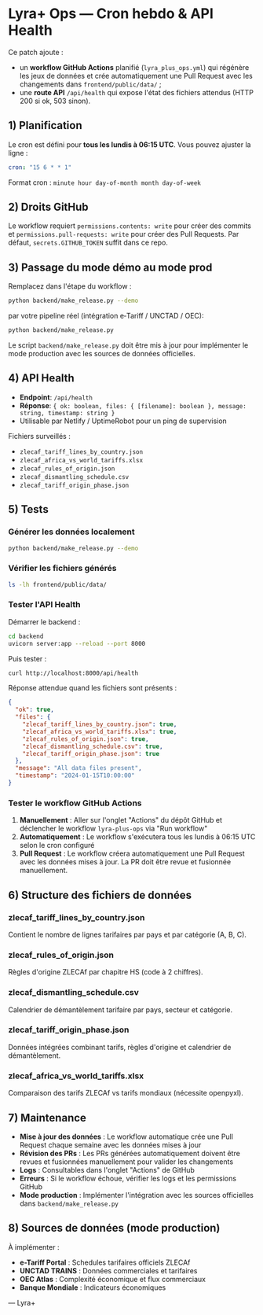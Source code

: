 # Lyra+ Ops — Cron hebdo & API Health

Ce patch ajoute :
- un **workflow GitHub Actions** planifié (`lyra_plus_ops.yml`) qui régénère les jeux de données et crée automatiquement une Pull Request avec les changements dans `frontend/public/data/` ;
- une **route API** `/api/health` qui expose l'état des fichiers attendus (HTTP 200 si ok, 503 sinon).

## 1) Planification

Le cron est défini pour **tous les lundis à 06:15 UTC**. Vous pouvez ajuster la ligne :

```yaml
cron: "15 6 * * 1"
```

Format cron : `minute hour day-of-month month day-of-week`

## 2) Droits GitHub

Le workflow requiert `permissions.contents: write` pour créer des commits et `permissions.pull-requests: write` pour créer des Pull Requests. Par défaut, `secrets.GITHUB_TOKEN` suffit dans ce repo.

## 3) Passage du mode démo au mode prod

Remplacez dans l'étape du workflow :

```bash
python backend/make_release.py --demo
```

par votre pipeline réel (intégration e‑Tariff / UNCTAD / OEC):

```bash
python backend/make_release.py
```

Le script `backend/make_release.py` doit être mis à jour pour implémenter le mode production avec les sources de données officielles.

## 4) API Health

- **Endpoint**: `/api/health`
- **Réponse**: `{ ok: boolean, files: { [filename]: boolean }, message: string, timestamp: string }`
- Utilisable par Netlify / UptimeRobot pour un ping de supervision

Fichiers surveillés :
- `zlecaf_tariff_lines_by_country.json`
- `zlecaf_africa_vs_world_tariffs.xlsx`
- `zlecaf_rules_of_origin.json`
- `zlecaf_dismantling_schedule.csv`
- `zlecaf_tariff_origin_phase.json`

## 5) Tests

### Générer les données localement

```bash
python backend/make_release.py --demo
```

### Vérifier les fichiers générés

```bash
ls -lh frontend/public/data/
```

### Tester l'API Health

Démarrer le backend :

```bash
cd backend
uvicorn server:app --reload --port 8000
```

Puis tester :

```bash
curl http://localhost:8000/api/health
```

Réponse attendue quand les fichiers sont présents :

```json
{
  "ok": true,
  "files": {
    "zlecaf_tariff_lines_by_country.json": true,
    "zlecaf_africa_vs_world_tariffs.xlsx": true,
    "zlecaf_rules_of_origin.json": true,
    "zlecaf_dismantling_schedule.csv": true,
    "zlecaf_tariff_origin_phase.json": true
  },
  "message": "All data files present",
  "timestamp": "2024-01-15T10:00:00"
}
```

### Tester le workflow GitHub Actions

1. **Manuellement** : Aller sur l'onglet "Actions" du dépôt GitHub et déclencher le workflow `lyra-plus-ops` via "Run workflow"
2. **Automatiquement** : Le workflow s'exécutera tous les lundis à 06:15 UTC selon le cron configuré
3. **Pull Request** : Le workflow créera automatiquement une Pull Request avec les données mises à jour. La PR doit être revue et fusionnée manuellement.

## 6) Structure des fichiers de données

### zlecaf_tariff_lines_by_country.json
Contient le nombre de lignes tarifaires par pays et par catégorie (A, B, C).

### zlecaf_rules_of_origin.json
Règles d'origine ZLECAf par chapitre HS (code à 2 chiffres).

### zlecaf_dismantling_schedule.csv
Calendrier de démantèlement tarifaire par pays, secteur et catégorie.

### zlecaf_tariff_origin_phase.json
Données intégrées combinant tarifs, règles d'origine et calendrier de démantèlement.

### zlecaf_africa_vs_world_tariffs.xlsx
Comparaison des tarifs ZLECAf vs tarifs mondiaux (nécessite openpyxl).

## 7) Maintenance

- **Mise à jour des données** : Le workflow automatique crée une Pull Request chaque semaine avec les données mises à jour
- **Révision des PRs** : Les PRs générées automatiquement doivent être revues et fusionnées manuellement pour valider les changements
- **Logs** : Consultables dans l'onglet "Actions" de GitHub
- **Erreurs** : Si le workflow échoue, vérifier les logs et les permissions GitHub
- **Mode production** : Implémenter l'intégration avec les sources officielles dans `backend/make_release.py`

## 8) Sources de données (mode production)

À implémenter :
- **e-Tariff Portal** : Schedules tarifaires officiels ZLECAf
- **UNCTAD TRAINS** : Données commerciales et tarifaires
- **OEC Atlas** : Complexité économique et flux commerciaux
- **Banque Mondiale** : Indicateurs économiques

— Lyra+
